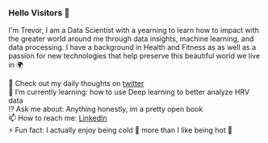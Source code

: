 ### Hello Visitors 👋

I'm Trevor, I am a Data Scientist with a yearning to learn how to impact with the greater world around me through data insights, machine learning, and data processing. I have a background in Health and Fitness as as well as a passion for new technologies that help preserve this beautiful world we live in 🌍

💬 Check out my daily thoughts on [twitter](https://twitter.com/TrevorWJames1)  
🌱 I’m currently learning: how to use Deep learning to better analyze HRV data  
⁉️ Ask me about: Anything honestly, im a pretty open book  
📫 How to reach me: [LinkedIn](https://www.linkedin.com/in/trevorwjames/)  
⚡ Fun fact: I actually enjoy being cold 🥶 more than I like being hot 🥵  
